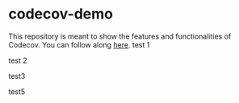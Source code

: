 # codecov-demo
This repository is meant to show the features and functionalities of Codecov. You can follow along [here](https://docs.codecov.com/docs/codecov-tutorial).
test 1

test 2

test3

test5